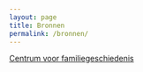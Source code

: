 ```yaml
---
layout: page
title: Bronnen
permalink: /bronnen/
---
```


[Centrum voor familiegeschiedenis](https://www.cbg.nl)

